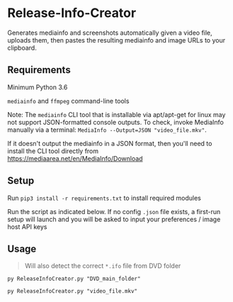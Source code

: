 # Release-Info-Creator
Generates mediainfo and screenshots automatically given a video file, uploads them, then pastes the resulting mediainfo and image URLs to your clipboard.



## Requirements
Minimum Python 3.6

`mediainfo` and `ffmpeg` command-line tools

Note: The `mediainfo` CLI tool that is installable via apt/apt-get for linux may not support JSON-formatted console outputs. To check, invoke MediaInfo manually via a terminal: `MediaInfo --Output=JSON "video_file.mkv"`. 

If it doesn't output the mediainfo in a JSON format, then you'll need to install the CLI tool directly from https://mediaarea.net/en/MediaInfo/Download



## Setup
Run `pip3 install -r requirements.txt` to install required modules

Run the script as indicated below. If no config `.json` file exists, a first-run setup will launch and you will be asked to input your preferences / image host API keys



## Usage

> Will also detect the correct `*.ifo` file from DVD folder

    py ReleaseInfoCreator.py "DVD_main_folder"

    py ReleaseInfoCreator.py "video_file.mkv"
